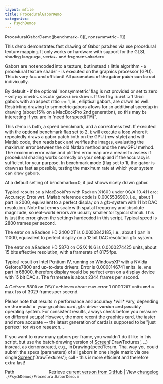 ```yaml
---
layout: mfile
title: ProceduralGaborDemo
categories:
  - PsychDemos
---
```


ProceduralGaborDemo\(\[benchmark=0\]\[, nonsymmetric=0\]\)

This demo demonstrates fast drawing of Gabor patches via use procedural
texture mapping. It only works on hardware with support for the GLSL
shading language, vertex\- and fragment\-shaders.

Gabors are not encoded into a texture, but instead a little algorithm \- a
procedural texture shader \- is executed on the graphics processor \(GPU\).
This is very fast and efficient\! All parameters of the gabor patch can be
set individually.

By default \- if the optional 'nonsymmetric' flag is not provided or set
to zero \- only symmetric circular gabors are drawn. If the flag is set to
1 then gabors with an aspect ratio ~= 1, ie., elliptical gabors, are
drawn as well. Restricting drawing to symmetric gabors allows for an
additional speedup in drawing \(about 15% on a MacBookPro 2nd generation\),
so this may be interesting if you are in "need for speed\(TM\)".

This demo is both, a speed benchmark, and a correctness test. If executed
with the optional benchmark flag set to 2, it will execute a loop
where it repeatedly draws a gabor patch both on the GPU \(new style\) and
with Matlab code, then reads back and verifies the images, evaluating the
maximum error between the old Matlab method and the new GPU method. The
maximum error value and plotted error map are a means to assess if
procedural shading works correctly on your setup and if the accuracy is
sufficient for your purpose. In benchmark mode \(flag set to 1\), the gabor
is drawn as fast as possible, testing the maximum rate at which your
system can draw gabors.

At a default setting of benchmark==0, it just shows nicely drawn gabor.

Typical results on a MacBookPro with Radeon X1600 under OS/X 10.4.11 are:
Accuracy: Error wrt. Matlab reference code is 0.0005536900, i.e., about
1 part in 2000, equivalent to a perfect display on a gfx\-system with 11 bit
DAC resolution. Note that errors scale with spatial frequency and
absolute magnitude, so real\-world errors are usually smaller for typical
stimuli. This is just the error, given the settings hardcoded in this script.
Typical speed is 2800 frames per second.

The error on a Radeon HD 2400 XT is 0.0000842185, i.e., about 1 part in
11000, equivalent to perfect display on a 13 bit DAC resolution gfx
system.

The error on a Radeon HD 5870 on OS/X 10.6 is 0.0000274425 units, about 15
bits effective resolution, with a framerate of 8175 fps.

Typical result on Intel Pentium IV, running on WindowsXP with a NVidia
Geforce7800 and up\-to\-date drivers: Error is 0.0000146741 units, ie. one
part in 68000, therefore display would be perfect even on a display device
with 15 bit DAC's. The framerate is about 2344 frames per second.

A Geforce 8800 on OS/X achieves about max error 0.0000207 units and
a max fps of 3029 frames per second.

Please note that results in performance and accuracy \*will\* vary,
depending on the model of your graphics card, gfx\-driver version and
possibly operating system. For consistent results, always check before you
measure on different setups\! However, the more recent the graphics card,
the faster and more accurate \-\- the latest generation of cards is
supposed to be "just perfect" for vision research...

If you want to draw many gabors per frame, you wouldn't do it like in this script,
but use the batch\-drawing version of [Screen](/docs/Screen)\('DrawTextures', ...\) instead,
as demonstrated, e.g., in DrawingSpeedTest.m. That way you could submit
the specs \(parameters\) of all gabors in one single matrix via one single
[Screen](/docs/Screen)\('DrawTextures'\); call \- this is more efficient and therefore extra
fast\!



<div class="code_header" style="text-align:right;">
  <span style="float:left;">Path&nbsp;&nbsp;</span> <span class="counter">Retrieve <a href=
  "https://raw.github.com/Psychtoolbox-3/Psychtoolbox-3/beta/./PsychDemos/ProceduralGaborDemo.m">current version from GitHub</a> | View <a href=
  "https://github.com/Psychtoolbox-3/Psychtoolbox-3/commits/beta/./PsychDemos/ProceduralGaborDemo.m">changelog</a></span>
</div>
<div class="code">
  <code>./PsychDemos/ProceduralGaborDemo.m</code>
</div>
